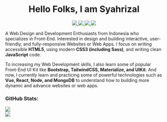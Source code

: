 <h1 align="center">
  Hello Folks, I am Syahrizal
</h1>

<p align="center">
  <a href="https://www.linkedin.com/in/syahrizaldev">
    <img src="https://img.shields.io/badge/LinkedIn-0077B5?style=for-the-badge&logo=linkedin&logoColor=white">
  </a>
  <a href="https://twitter.com/syahrizaldev">
    <img src="https://img.shields.io/badge/Twitter-1DA1F2?style=for-the-badge&logo=twitter&logoColor=white">
  </a>
  <a href="https://instagram.com/syahrizaldev">
    <img src="https://img.shields.io/badge/Instagram-E4405F?style=for-the-badge&logo=instagram&logoColor=white">        
  </a>
  <a href="">
    <img src="https://img.shields.io/badge/Portfolio-330F63?style=for-the-badge&logo=google&logoColor=white">
  </a>
</p>

A Web Design and Development Enthusiasts from Indonesia who specializes in Front-End. Interested in design and building interactive, user-friendly, and fully-responsive Websites or Web Apps. I focus on writing accessible **HTML5**, using modern **CSS3 (including Sass)**, and writing clean **JavaScript** code.

To increasing my Web Development skills, I also learn some of popular Front-End UI Kit like **Bootstrap, TailwindCSS, Materialize, and UIKit**. And now, I currently learn and practicing some of powerful technologies such as **Vue, React, Node, and MongoDB** to understand how to building more dynamic and advance websites or web apps.

### GitHub Stats:

<div>
  <a href="https://github.com/syahrizaldev">
    <img src="https://github-readme-stats.vercel.app/api?username=syahrizaldev&text_color=4189ff&hide=stars&hide_border=true&show_icons=true&theme=dark" >
  </a>
  <br>
  <a href="https://github.com/syahrizaldev">
    <img src="https://github-readme-stats.vercel.app/api/top-langs/?username=syahrizaldev&langs_count=7&layout=compact&hide_border=true&card_width=445&theme=dark">
  </a>
</div>
